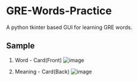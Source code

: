# GRE-Words-Practice
A python tkinter based GUI for learning GRE words.

## Sample

1. Word - Card(Front)
![image](https://github.com/Archit1706/GRE-Words-Practice/assets/75872913/e573b17d-42ac-42f4-9c8f-64b86913d718)

2. Meaning - Card(Back)
![image](https://github.com/Archit1706/GRE-Words-Practice/assets/75872913/d40ffbbe-4d9f-429d-b232-bd21390ec96e)
